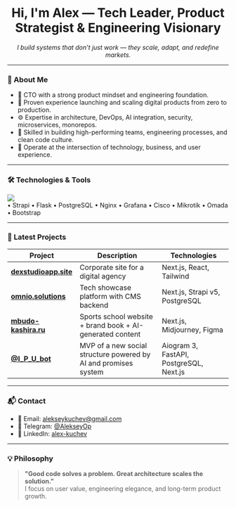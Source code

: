 <h1 align="center">Hi, I'm Alex — Tech Leader, Product Strategist & Engineering Visionary</h1>

<p align="center">
  <i>I build systems that don’t just work — they scale, adapt, and redefine markets.</i>
</p>

---

### 🧩 About Me

- 🧠 CTO with a strong product mindset and engineering foundation.  
- 💼 Proven experience launching and scaling digital products from zero to production.  
- ⚙️ Expertise in architecture, DevOps, AI integration, security, microservices, monorepos.  
- 👥 Skilled in building high-performing teams, engineering processes, and clean code culture.  
- 📍 Operate at the intersection of technology, business, and user experience.  

---

### 🛠️ Technologies & Tools

<img src="https://skillicons.dev/icons?i=python,flask,js,ts,nodejs,react,tailwind,bootstrap,nextjs,docker,postgres,nginx,git,linux,grafana" />
<br/>
<span>
  • Strapi • Flask • PostgreSQL • Nginx • Grafana • Cisco • Mikrotik • Omada • Bootstrap
</span>

---

### 💼 Latest Projects

| Project | Description | Technologies |
|--------|-------------|--------------|
| [**dexstudioapp.site**](https://dexstudioapp.site/) | Corporate site for a digital agency | Next.js, React, Tailwind |
| [**omnio.solutions**](https://omnio.solutions/) | Tech showcase platform with CMS backend | Next.js, Strapi v5, PostgreSQL |
| [**mbudo-kashira.ru**](https://mbudo-kashira.ru/) | Sports school website + brand book + AI-generated content | Next.js, Midjourney, Figma |
| [**@I_P_U_bot**](https://t.me/I_P_U_bot) | MVP of a new social structure powered by AI and promises system | Aiogram 3, FastAPI, PostgreSQL, Next.js |

---

### 📬 Contact

- 📧 Email: [alekseykuchev@gmail.com](mailto:alekseykuchev@gmail.com)  
- 💬 Telegram: [@AlekseyOp](https://t.me/AlekseyOp)  
- 🔗 LinkedIn: [alex-kuchev](https://www.linkedin.com/in/alex-kuchev/)  

---

### 💡 Philosophy

> **"Good code solves a problem. Great architecture scales the solution."**  
> I focus on user value, engineering elegance, and long-term product growth.
